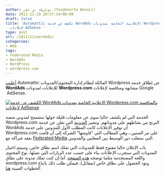 ```yaml
---
author: يوغرطة بن علي (Youghourta Benali)
date: 2011-11-29 20:57:54+00:00
draft: false
title: 'Automattic تكشف عن خدمة WordAds الإعلانية الخاصة بمدونات Wordpress.com والمنافسة
  لإعلانات AdSense '
type: post
url: /2011/11/wordads/
categories:
- Web
tags:
- Federated Media
- WordAds
- WordPress
- wordpress.com
---
```


[أعلنت](http://en.blog.wordpress.com/2011/11/29/wordads/) Automattic المالكة لنظام إدارة المحتوى/المدونات Wordpress عن إطلاق خدمة **WordAds** للإعلانات لمدونات **Wordpress.com** مشابهة ومنافسة لإعلانات Google  AdSense.




[![الكشف عن خدمة WordAds الإعلانية الخاصة بمدونات Wordpress.com والمنافسة لإعلانات AdSense  ](https://www.it-scoop.com/wp-content/uploads/2011/11/wordpress-Federated-Media.jpg)
](https://www.it-scoop.com/2011/11/wordads/)




الخدمة التي لم يكشف حاليا سوى عن معلومات قليلة حولها ستسمح لمدوني منصة Wordpress.com التربح من نشاطهم على مدوناتهم. وتشير [التدوينة](http://en.blog.wordpress.com/2011/11/29/wordads/) التي تعلن عن خدمة WordAds أن توفير الإعلانات كانت المطلب الأول للمدونين على خدمة Wordpress.com على مر السنين.، وهي المطالب التي "قاومتها" الشركة إلى أن قامت بعقد شراكة مع [Federated Media](http://www.federatedmedia.net/) التي ستعلب دور الوسيط بين المعلنين والمدونين.




باب الإعلان حاليا مفتوح فقط للمدونات التي تملك اسم نطاق خاص، وسيتم اختيار المدونات التي ستجرب الإعلانات بناء على حسب عدد الزيارات التي تصلها، نوع المحتوى واللغة المستخدمة مثلما توضحه [هذه الصفحة](http://en.wordpress.com/apply-for-wordads/). أما إن كنت تملك مدونة على نطاق wordpress.com وتود الحصول على نطاق خاص (بمقابل)، فيمكن طلب ذلك باتباع الخطوات المبينة [هنا](http://en.support.wordpress.com/domain-mapping/)
